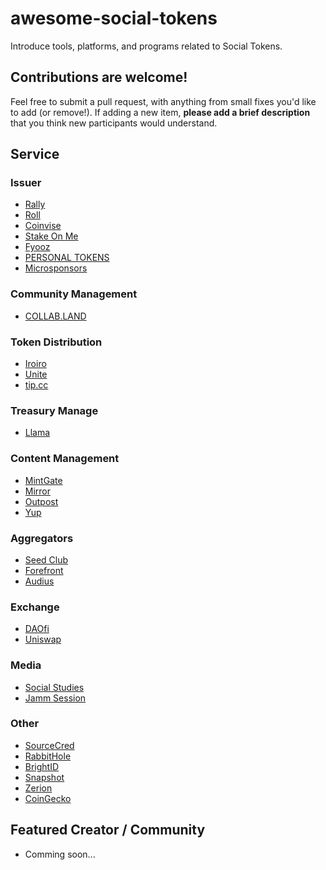# awesome-social-tokens

Introduce tools, platforms, and programs related to Social Tokens.

## Contributions are welcome!

Feel free to submit a pull request, with anything from small fixes you'd like to add (or remove!). If adding a new item, **please add a brief description** that you think new participants would understand.

## Service

### Issuer

- [Rally](https://rally.io/)
- [Roll](https://tryroll.com/)
- [Coinvise](https://coinvise.co/)
- [Stake On Me](https://stakeonme.com/)
- [Fyooz](https://www.fyooz.io/)
- [PERSONAL TOKENS](https://www.personaltokens.io/)
- [Microsponsors](https://microsponsors.io/)

### Community Management

- [COLLAB.LAND](https://collab.land/)

### Token Distribution

- [Iroiro](https://app.iroiro.social/)
- [Unite](https://unite.community/)
- [tip.cc](https://tip.cc/)

### Treasury Manage

- [Llama](https://llama.community/)

### Content Management

- [MintGate](https://mintgate.app/)
- [Mirror](https://mirror.xyz/)
- [Outpost](https://outpost-protocol.com/)
- [Yup](https://yup.io/)

### Aggregators

- [Seed Club](https://seedclub.xyz/)
- [Forefront](https://forefront.market/)
- [Audius](https://audius.co/)

### Exchange

- [DAOfi](https://daofi.finance/)
- [Uniswap](https://app.uniswap.org/)

### Media

- [Social Studies](https://socialstudies.substack.com/)
- [Jamm Session](https://outpost-protocol.com/jamm)

### Other

- [SourceCred](https://sourcecred.io/)
- [RabbitHole](https://rabbithole.gg/)
- [BrightID](https://www.brightid.org/)
- [Snapshot](https://snapshot.page/)
- [Zerion](https://app.zerion.io/invest/social-tokens-11)
- [CoinGecko](https://www.coingecko.com/ja?category_id=social-money&asset_platform_id=ethereum&view=market)

## Featured Creator / Community

- Comming soon...
